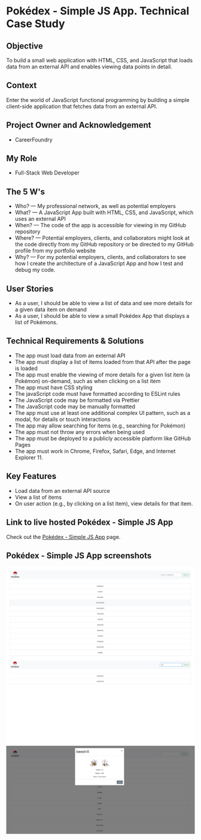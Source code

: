 # Pokédex - Simple JS App. Technical Case Study

## Objective 
To build a small web application with HTML, CSS, and JavaScript that loads data from an external API and enables viewing data points in detail. 

## Context
Enter the world of JavaScript functional programming by building a simple client-side application that fetches data from an external API.

## Project Owner and Acknowledgement
- CareerFoundry

## My Role
- Full-Stack Web Developer

## The 5 W's
- Who? — My professional network, as well as potential employers
- What? — A JavaScript App built with HTML, CSS, and JavaScript, which uses an
external API
- When? — The code of the app is accessible  for viewing in my GitHub repository
- Where? — Potential employers, clients, and collaborators might look at the code directly from my GitHub repository or be directed to my GitHub profile from my portfolio website
- Why? — For my potential employers, clients, and collaborators to see how I create the architecture of a JavaScript App and how I test and debug my code.

## User Stories 
- As a user, I should be able to view a list of data and see more details for a given data item on demand
- As a user, I should be able to view a small Pokédex App that displays a list of Pokémons.

## Technical Requirements & Solutions
- The app must load data from an external API 
- The app must display a list of items loaded from that API after the page is loaded 
- The app must enable the viewing of more details for a given list item (a Pokémon) on-demand, such as when clicking on a list item 
- The app must have CSS styling 
- The javaScript code must have formatted according to ESLint rules 
- The JavaScript code may be formatted via Prettier
- The JavaScript code may be manually formatted 
- The app must use at least one additional complex UI pattern, such as a modal, for details or touch interactions
- The app may allow searching for items (e.g., searching for Pokémon) 
- The app must not throw any errors when being used 
- The app must be deployed to a publicly accessible platform like GitHub Pages
- The app must work in Chrome, Firefox, Safari, Edge, and Internet Explorer 11.

## Key Features 
- Load data from an external API source 
- View a list of items 
- On user action (e.g., by clicking on a list item), view details for that item.

## Link to live hosted Pokédex - Simple JS App
Check out the [Pokédex - Simple JS App](https://nickbalan.github.io/simple-js-app/) page.

## Pokédex - Simple JS App screenshots

![Livescreen](/img/Livescreen/Simple_JS_App_Livescreen_1.JPG)
![Livescreen](/img/Livescreen/Simple_JS_App_Livescreen_2.JPG)
![Livescreen](/img/Livescreen/Simple_JS_App_Livescreen_3.JPG)